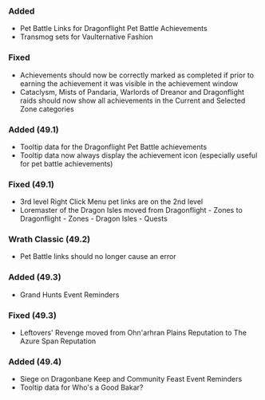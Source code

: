 <p><h3>Added</h3></p>
<ul>
<li>Pet Battle Links for Dragonflight Pet Battle Achievements</li>
<li>Transmog sets for Vaulternative Fashion</li>
</ul>
<p><h3>Fixed</h3></p>
<ul>
<li>Achievements should now be correctly marked as completed if prior to earning the achievement it was visible in the achievement window</li>
<li>Cataclysm, Mists of Pandaria, Warlords of Dreanor and Dragonflight raids should now show all achievements in the Current and Selected Zone categories</li>
</ul>
<p><h3>Added (49.1)</h3></p>
<ul>
<li>Tooltip data for the Dragonflight Pet Battle achievements</li>
<li>Tooltip data now always display the achievement icon (especially useful for pet battle achievements)</li>
</ul>
<p><h3>Fixed (49.1)</h3></p>
<ul>
<li>3rd level Right Click Menu pet links are on the 2nd level</li>
<li>Loremaster of the Dragon Isles moved from Dragonflight - Zones to Dragonflight - Zones - Dragon Isles - Quests</li>
</ul>
<p><h3>Wrath Classic (49.2)</h3></p>
<ul>
<li>Pet Battle links should no longer cause an error</li>
</ul>
<p><h3>Added (49.3)</h3></p>
<ul>
<li>Grand Hunts Event Reminders</li>
</ul>
<p><h3>Fixed (49.3)</h3></p>
<ul>
<li>Leftovers' Revenge moved from Ohn'arhran Plains Reputation to The Azure Span Reputation</li>
</ul>
<p><h3>Added (49.4)</h3></p>
<ul>
<li>Siege on Dragonbane Keep and Community Feast Event Reminders</li>
<li>Tooltip data for Who's a Good Bakar?</li>
</ul>
